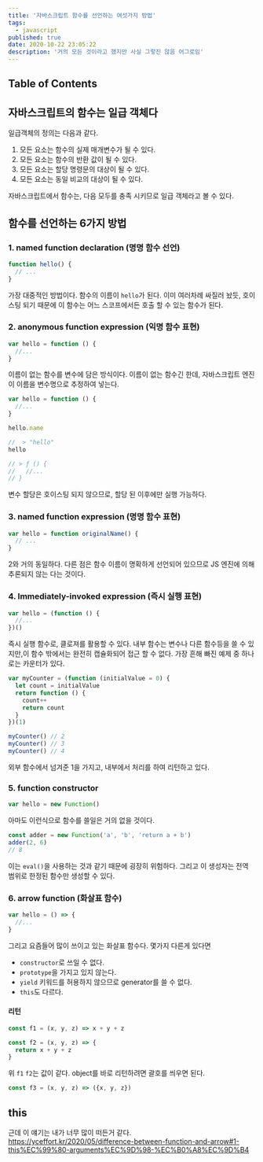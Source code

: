 ```yaml
---
title: '자바스크립트 함수를 선언하는 여섯가지 방법'
tags:
  - javascript
published: true
date: 2020-10-22 23:05:22
description: '거의 모든 것이라고 했지만 사실 그렇진 않음 어그로임'
---
```


## Table of Contents

## 자바스크립트의 함수는 일급 객체다

일급객체의 정의는 다음과 같다.

1. 모든 요소는 함수의 실제 매개변수가 될 수 있다.
2. 모든 요소는 함수의 반환 값이 될 수 있다.
3. 모든 요소는 할당 명령문의 대상이 될 수 있다.
4. 모든 요소는 동일 비교의 대상이 될 수 있다.

자바스크립트에서 함수는, 다음 모두를 충족 시키므로 일급 객체라고 볼 수 있다.

## 함수를 선언하는 6가지 방법

### 1. named function declaration (명명 함수 선언)

```javascript
function hello() {
  // ...
}
```

가장 대중적인 방법이다. 함수의 이름이 `hello`가 된다. 이미 여러차례 싸질러 놨듯, 호이스팅 되기 때문에 이 함수는 어느 스코프에서든 호출 할 수 있는 함수가 된다.

### 2. anonymous function expression (익명 함수 표현)

```javascript
var hello = function () {
  //...
}
```

이름이 없는 함수를 변수에 담은 방식이다. 이름이 없는 함수긴 한데, 자바스크립트 엔진이 이름을 변수명으로 추정하여 넣는다.

```javascript
var hello = function () {
  //...
}

hello.name

//  > "hello"
hello

// > ƒ () {
//   //...
// }
```

변수 할당은 호이스팅 되지 않으므로, 할당 된 이후에만 실행 가능하다.

### 3. named function expression (명명 함수 표현)

```javascript
var hello = function originalName() {
  // ...
}
```

2와 거의 동일하다. 다른 점은 함수 이름이 명확하게 선언되어 있으므로 JS 엔진에 의해 추론되지 않는 다는 것이다.

### 4. Immediately-invoked expression (즉시 실행 표현)

```javascript
var hello = (function () {
  //...
})()
```

즉시 실행 함수로, 클로져를 활용할 수 있다. 내부 함수는 변수나 다른 함수등을 쓸 수 있지만,이 함수 밖에서는 완전히 캡슐화되어 접근 할 수 없다. 가장 흔해 빠진 예제 중 하나로는 카운터가 있다.

```javascript
var myCounter = (function (initialValue = 0) {
  let count = initialValue
  return function () {
    count++
    return count
  }
})(1)

myCounter() // 2
myCounter() // 3
myCounter() // 4
```

외부 함수에서 넘겨준 1을 가지고, 내부에서 처리를 하여 리턴하고 있다.

### 5. function constructor

```javascript
var hello = new Function()
```

아마도 이런식으로 함수를 쓸일은 거의 없을 것이다.

```javascript
const adder = new Function('a', 'b', 'return a + b')
adder(2, 6)
// 8
```

이는 `eval()`을 사용하는 것과 같기 때문에 굉장히 위험하다. 그리고 이 생성자는 전역 범위로 한정된 함수만 생성할 수 있다.

### 6. arrow function (화살표 함수)

```javascript
var hello = () => {
  //...
}
```

그리고 요즘들어 많이 쓰이고 있는 화살표 함수다. 몇가지 다른게 있다면

- `constructor`로 쓰일 수 없다.
- `prototype`을 가지고 있지 않는다.
- `yield` 키워드를 허용하지 않으므로 generator를 쓸 수 없다.
- `this`도 다르다.

#### 리턴

```javascript
const f1 = (x, y, z) => x + y + z

const f2 = (x, y, z) => {
  return x + y + z
}
```

위 `f1` `f2`는 값이 같다. object를 바로 리턴하려면 괄호를 씌우면 된다.

```javascript
const f3 = (x, y, z) => ({x, y, z})
```

## this

근데 이 얘기는 내가 너무 많이 떠든거 같다. https://yceffort.kr/2020/05/difference-between-function-and-arrow#1-this%EC%99%80-arguments%EC%9D%98-%EC%B0%A8%EC%9D%B4
